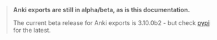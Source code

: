 <div class="warning">

> **Anki exports are still in alpha/beta, as is this documentation.**
>
> The current beta release for Anki exports is 3.10.0b2 - but check [pypi](https://pypi.org/project/lute3/#history) for the latest.

</div>